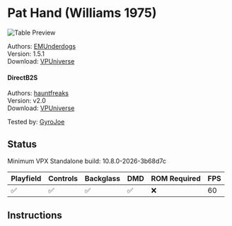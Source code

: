 # Pat Hand (Williams 1975)

![Table Preview](../../images/vpx-pathand.png)

Authors: [EMUnderdogs](https://vpuniverse.com/profile/73817-emunderdogs/)\
Version: 1.5.1\
Download: [VPUniverse](https://vpuniverse.com/files/file/19831-pat-hand-williams-1975-151/)

#### DirectB2S

Authors: [hauntfreaks](https://vpuniverse.com/profile/5216-hauntfreaks/)\
Version: v2.0\
Download: [VPUniverse](https://vpuniverse.com/files/file/15007-pat-hand-williams-1975-b2s/)

Tested by: [GyroJoe](https://github.com/GyroJoe)

## Status 

Minimum VPX Standalone build: 10.8.0-2026-3b68d7c

| Playfield | Controls | Backglass | DMD | ROM Required | FPS | 
|-----------|----------|-----------|-----|--------------|-----|
| :white_check_mark: | :white_check_mark: | :white_check_mark: | :white_check_mark: | :x: | 60 |

## Instructions

